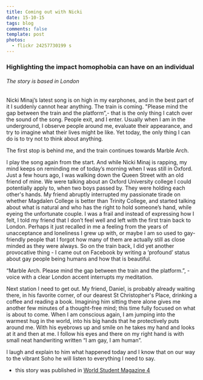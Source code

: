 ```yaml
---
title: Coming out with Nicki
date: 15-10-15
tags: blog
comments: false
template: post
photos:
  - flickr 24257730199 s
---
```

### Highlighting the impact homophobia can have on an individual
###### The story is based in London



Nicki Minaj’s latest song is on high in my earphones, and in the best part of it I suddenly cannot hear anything. The train is coming. "Please mind the gap between the train and the platform”,- that is the only thing I catch over the sound of the song. People exit, and I enter. Usually when I am in the underground, I observe people around me, evaluate their appearance, and try to imagine what their lives might be like. Yet today, the only thing I can do is to try not to think about anything.

The first stop is behind me, and the train continues towards Marble Arch.

I play the song again from the start. And while Nicki Minaj is rapping, my mind keeps on reminding me of today’s morning when I was still in Oxford. Just a few hours ago, I was walking down the Queen Street with an old friend of mine. We were talking about an Oxford University college I could potentially apply to, when two boys passed by. They were holding each other's hands. My friend abruptly interrupted my passionate tirade on whether Magdalen College is better than Trinity College, and started talking about what is natural and who has the right to hold someone’s hand, while eyeing the unfortunate couple. I was a frail and instead of expressing how I felt, I told my friend that I don’t feel well and left with the first train back to London. Perhaps it just recalled in me a feeling from the years of unacceptance and loneliness I grew up with, or maybe I am so used to gay-friendly people that I forgot how many of them are actually still as close minded as they were always. So on the train back, I did yet another provocative thing - I came out on Facebook by writing a ‘profound’ status about gay people being humans and how that is beautiful.

“Marble Arch. Please mind the gap between the train and the platform.”, - voice with a clear London accent interrupts my meditation.

Next station I need to get out. My friend, Daniel, is probably already waiting there, in his favorite corner, of our dearest St Christopher's Place, drinking a coffee and reading a book. Imagining him sitting there alone gives me another few minutes of a thought-free mind; this time fully focused on what is about to come. When I am conscious again, I am jumping into the warmest hug in the world, into his big hands that he protectively puts around me. With his eyebrows up and smile on he takes my hand and looks at it and then at me. I follow his eyes and there on my right hand is with small neat handwriting written “I am gay, I am human”.

I laugh and explain to him what happened today and I know that on our way to the vibrant Soho he will listen to everything I need to say.




- this story was published in [World Student Magazine 4](https://cloud.3dissue.com/2389/3124/88194/worldstudent4/index.html)
